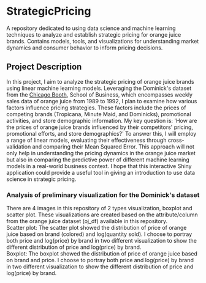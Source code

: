 # StrategicPricing
A repository dedicated to using data science and machine learning techniques to analyze and establish strategic pricing for orange juice brands. Contains models, tools, and visualizations for understanding market dynamics and consumer behavior to inform pricing decisions.


## Project Description

In this project, I aim to analyze the strategic pricing of orange juice brands using linear machine learning models. Leveraging the Dominick's dataset from the [Chicago Booth](https://www.chicagobooth.edu/research/kilts/research-data/dominicks), School of Business, which encompasses weekly sales data of orange juice from 1989 to 1992, I plan to examine how various factors influence pricing strategies. These factors include the prices of competing brands (Tropicana, Minute Maid, and Dominicks), promotional activities, and store demographic information. My key question is: 'How are the prices of orange juice brands influenced by their competitors' pricing, promotional efforts, and store demographics?' To answer this, I will employ a range of linear models, evaluating their effectiveness through cross-validation and comparing their Mean Squared Error. This approach will not only help in understanding the pricing dynamics in the orange juice market but also in comparing the predictive power of different machine learning models in a real-world business context. I hope that this interactive Shiny application could provide a useful tool in giving an introduction to use data science in strategic pricing.

### Analysis of preliminary visualization for the Dominick's dataset

There are 4 images in this repository of 2 types visualization, boxplot and scatter plot.
These visualizations are created based on the attribute/column from the orange juice dataset (oj_df) available in this repository.  
Scatter plot: The scatter plot showed the distribution of price of orange juice based on brand (colored) and log(quantity sold). I choose to portray both price and log(price) by brand in two different visualization to show the different distribution of price and log(price) by brand.  
Boxplot: The boxplot showed the distribution of price of orange juice based on brand and price. I choose to portray both price and log(price) by brand in two different visualization to show the different distribution of price and log(price) by brand.
